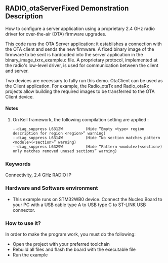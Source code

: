 ## __RADIO_otaServerFixed Demonstration Description__

How to configure a server application using a proprietary 2.4 GHz radio driver for over-the-air (OTA) firmware upgrades.

This code runs the OTA Server application: it establishes a connection with the OTA client and sends the new firmware. 
A fixed binary image of the firmware to be sent is hardcoded into the server application in the binary_image_txrx_example.c file. 
A proprietary protocol, implemented at the radio's low-level driver, is used for communication between the client and server.

Two devices are necessary to fully run this demo. OtaClient can be used as the Client application.
For example, the Radio_otaTx and Radio_otaRx projects allow building the required images to be transferred to the OTA Client device.

#### __Notes__

 1. On Keil framework, the following compilation setting are applied :

        --diag_suppress L6312W          (Hide “Empty <type> region description for region <region>” warning)
        --diag_suppress L6314W          (Hide “No section matches pattern <module>(<section>” warning)
        --diag_suppress L6329W          (Hide “Pattern <module>(<section>) only matches removed unused sections” warning)

### __Keywords__

Connectivity, 2.4 GHz RADIO IP

### __Hardware and Software environment__

  - This example runs on STM32WB0 device.
    Connect the Nucleo Board to your PC with a USB cable type A to USB type C to ST-LINK USB connector. 

### __How to use it?__

In order to make the program work, you must do the following:

 - Open the project with your preferred toolchain
 - Rebuild all files and flash the board with the executable file
 - Run the example

